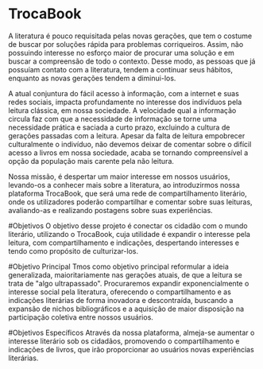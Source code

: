 # TrocaBook

A literatura é pouco requisitada pelas novas gerações, que tem o costume de buscar por soluções rápida para problemas corriqueiros. Assim, não possuindo interesse no esforço maior de procurar uma solução e em buscar a compreensão de todo o contexto. Desse modo, as pessoas que já possuíam contato com a literatura, tendem a continuar seus hábitos, enquanto as novas gerações tendem a diminui-los. 

A atual conjuntura do fácil acesso à informação, com a internet e suas redes sociais, impacta profundamente no interesse dos indivíduos pela leitura clássica, em nossa sociedade. A velocidade qual a informação circula faz com que a necessidade de informação se torne uma necessidade prática e saciada a curto prazo, excluindo a cultura de gerações passadas com a leitura. Apesar da falta de leitura empobrecer culturalmente o indivíduo, não devemos deixar de comentar sobre o difícil acesso a livros em nossa sociedade, acaba se tornando compreensível a opção da população mais carente pela não leitura.

Nossa missão, é despertar um maior interesse em nossos usuários, levando-os a conhecer mais sobre a literatura, ao introduzirmos nossa plataforma TrocaBook, que será uma rede de compartilhamento literário, onde os utilizadores poderão compartilhar e comentar sobre suas leituras, avaliando-as e realizando postagens sobre suas experiências.

#Objetivos
O objetivo desse projeto é conectar os cidadão com o mundo literário, utilizando o TrocaBook, cuja utilidade é expandir o interesse pela leitura, com compartilhamento e indicações, despertando interesses e tendo como propósito de culturizar-los.

#Objetivo Principal
Tmos como objetivo principal reformular a ideia generalizada, maioritariamente nas gerações atuais, de que a leitura se trata de "algo ultrapassado". Procuraremos expandir  exponencialmente o interesse social pela literatura, oferecendo o compartilhamento e as indicações literárias de forma inovadora e descontraída, buscando a expansão de nichos bibliográficos e a aquisição de maior disposição na participação coletiva entre nossos usuários.

#Objetivos Específicos
Através da nossa plataforma, almeja-se aumentar o interesse literário sob os cidadãos, promovendo o compartilhamento e indicações de livros, que irão proporcionar ao usuários novas experiências literárias.
